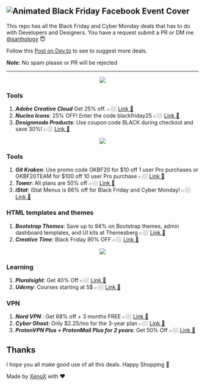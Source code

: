 ## ![Animated Black Friday Facebook Event Cover  ](https://user-images.githubusercontent.com/3650216/100090638-7b54af00-2e79-11eb-8c93-3d3a6593b934.gif)

This repo has all the Black Friday and Cyber Monday deals that has to do with Developers and Designers. You have a request submit a PR or DM me [@sarthology](https://twitter.com/sarthology) 😇

Follow this [Post on Dev.to](https://dev.to/sarthology/the-black-friday-and-cyber-monday-thread-2020-d8l) to see to suggest more deals.

**_Note_**: No spam please or PR will be rejected

---

<div align="center"><img src="https://user-images.githubusercontent.com/3650216/100118190-9df7bf80-2e9b-11eb-933a-7e9cabc198c8.png"></div>

### Tools

1. **_Adobe Creative Cloud_** Get 25% off. 👉🏼 [Link 🎁](https://www.adobe.com/creativecloud.html)
2. **_Nucleo Icons_**: 25% OFF! Enter the code blackfriday25 👉🏼 [Link 🎁](https://nucleoapp.com)
3. **_Designmodo Products_**: Use coupon code BLACK during checkout and save 30%! 👉🏼 [Link 🎁](https://designmodo.com/blackfriday/?u=4176)

<div align="center"><img src="https://user-images.githubusercontent.com/3650216/100120186-b10b8f00-2e9d-11eb-9d43-495dd1b2f492.png"></div>

### Tools

1. **_Git Kraken_**: Use promo code GKBF20 for $10 off 1 user Pro purchases or GKBF20TEAM for $100 off 10 user Pro purchase 👉🏼 [Link 🎁](https://www.gitkraken.com/pricing)
2. **_Tower_**: All plans are 50% off 👉🏼 [Link 🎁](https://www.git-tower.com/pricing/mac)
3. **_iStat_**: iStat Menus is 66% off for Black Friday and Cyber Monday! 👉🏼 [Link 🎁](https://bjango.com/mac/istatmenus/)

### HTML templates and themes

1. **_Bootstrap Themes_**: Save up to 94% on Bootstrap themes, admin dashboard templates, and UI kits at Themesberg 👉🏼 [Link 🎁](https://themesberg.com/black-friday)
2. **_Creative Time_**: Black Friday 90% OFF 👉🏼 [Link 🎁](https://www.creative-tim.com/campaign)

<div align="center"><img src="https://user-images.githubusercontent.com/3650216/100120483-fa5bde80-2e9d-11eb-85b0-ca61ec32734b.png"></div>

### Learning

1.  **_Pluralsight_**: Get 40% Off 👉🏼 [Link 🎁](https://www.pluralsight.com/)
1.  **_Udemy_**: Courses starting at 5$ 👉🏼 [Link 🎁](https://www.udemy.com)

### VPN

1. **_Nord VPN_** : Get 68% off + 3 months FREE 👉🏼 [Link 🎁](https://nordvpn.com)
2. **_Cyber Ghost_**: Only $2.25/mo for the 3-year plan 👉🏼 [Link 🎁](https://www.cyberghostvpn.com/en_US/)
3. **_ProtonVPN Plus + ProtonMail Plus for 2 years_**: Get 50% Off 👉🏼 [Link 🎁](https://protonvpn.com/blackfriday#plans)

## Thanks

I hope you all make good use of all this deals. Happy Shopping 🥳

Made by [XenoX](https://xenox.dev) with ❤️
